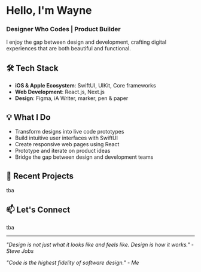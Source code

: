 # Hello, I'm Wayne
### Designer Who Codes | Product Builder

I enjoy the gap between design and development, crafting digital experiences that are both beautiful and functional. 

## 🛠 Tech Stack
- **iOS & Apple Ecosystem**: SwiftUI, UIKit, Core frameworks
- **Web Development**: React.js, Next.js
- **Design**: Figma, iA Writer, marker, pen & paper

## 💡 What I Do
- Transform designs into live code prototypes
- Build intuitive user interfaces with SwiftUI
- Create responsive web pages using React
- Prototype and iterate on product ideas
- Bridge the gap between design and development teams

## 🚀 Recent Projects
tba

## 📫 Let's Connect
tba

---

*"Design is not just what it looks like and feels like. Design is how it works." - Steve Jobs*

*"Code is the highest fidelity of software design." - Me*
